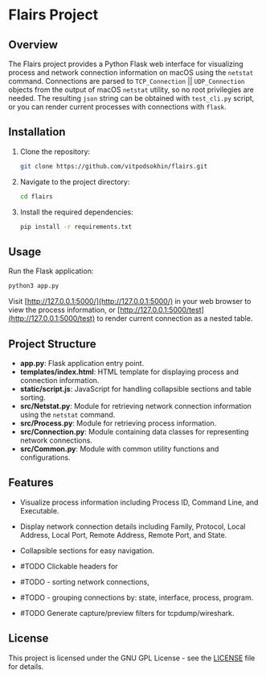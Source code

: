 # Flairs Project

## Overview

The Flairs project provides a Python Flask web interface for visualizing process and network connection information on macOS using the `netstat` command.
Connections are parsed to `TCP_Connection` || `UDP_Connection` objects from the output of macOS `netstat` utility, so no root privilegies are needed.
The resulting `json` string can be obtained with `test_cli.py` script, or you can render current processes with connections with `flask`.

## Installation

1. Clone the repository:

    ```bash
    git clone https://github.com/vitpodsokhin/flairs.git
    ```

2. Navigate to the project directory:

    ```bash
    cd flairs
    ```

3. Install the required dependencies:

    ```bash
    pip install -r requirements.txt
    ```

## Usage

Run the Flask application:

```bash
python3 app.py
```

Visit [http://127.0.0.1:5000/](http://127.0.0.1:5000/) in your web browser to view the process information, or [http://127.0.0.1:5000/test](http://127.0.0.1:5000/test) to render current connection as a nested table.

## Project Structure

- **app.py**: Flask application entry point.
- **templates/index.html**: HTML template for displaying process and connection information.
- **static/script.js**: JavaScript for handling collapsible sections and table sorting.
- **src/Netstat.py**: Module for retrieving network connection information using the `netstat` command.
- **src/Process.py**: Module for retrieving process information.
- **src/Connection.py**: Module containing data classes for representing network connections.
- **src/Common.py**: Module with common utility functions and configurations.

## Features

- Visualize process information including Process ID, Command Line, and Executable.
- Display network connection details including Family, Protocol, Local Address, Local Port, Remote Address, Remote Port, and State.
- Collapsible sections for easy navigation.

- #TODO Clickable headers for
- #TODO - sorting network connections,
- #TODO - grouping connections by: state, interface, process, program.
- #TODO Generate capture/preview filters for tcpdump/wireshark.

## License

This project is licensed under the GNU GPL License - see the [LICENSE](LICENSE) file for details.
